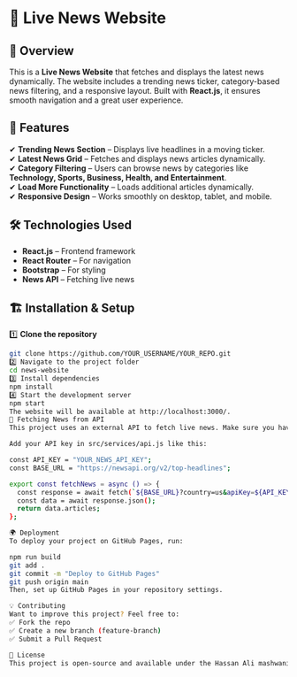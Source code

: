 # 📰 Live News Website  

## 📌 Overview  
This is a **Live News Website** that fetches and displays the latest news dynamically. The website includes a trending news ticker, category-based news filtering, and a responsive layout. Built with **React.js**, it ensures smooth navigation and a great user experience.

## 🚀 Features  
✔ **Trending News Section** – Displays live headlines in a moving ticker.  
✔ **Latest News Grid** – Fetches and displays news articles dynamically.  
✔ **Category Filtering** – Users can browse news by categories like **Technology, Sports, Business, Health, and Entertainment**.  
✔ **Load More Functionality** – Loads additional articles dynamically.  
✔ **Responsive Design** – Works smoothly on desktop, tablet, and mobile.  

## 🛠️ Technologies Used  
- **React.js** – Frontend framework  
- **React Router** – For navigation  
- **Bootstrap** – For styling  
- **News API** – Fetching live news  

## 🏗️ Installation & Setup  
1️⃣ **Clone the repository**  
```bash
git clone https://github.com/YOUR_USERNAME/YOUR_REPO.git
2️⃣ Navigate to the project folder
cd news-website
3️⃣ Install dependencies
npm install
4️⃣ Start the development server
npm start
The website will be available at http://localhost:3000/.
📰 Fetching News from API
This project uses an external API to fetch live news. Make sure you have an API key from NewsAPI.

Add your API key in src/services/api.js like this:

const API_KEY = "YOUR_NEWS_API_KEY";
const BASE_URL = "https://newsapi.org/v2/top-headlines";

export const fetchNews = async () => {
  const response = await fetch(`${BASE_URL}?country=us&apiKey=${API_KEY}`);
  const data = await response.json();
  return data.articles;
};

🌍 Deployment
To deploy your project on GitHub Pages, run:

npm run build
git add .
git commit -m "Deploy to GitHub Pages"
git push origin main
Then, set up GitHub Pages in your repository settings.

💡 Contributing
Want to improve this project? Feel free to:
✅ Fork the repo
✅ Create a new branch (feature-branch)
✅ Submit a Pull Request

📄 License
This project is open-source and available under the Hassan Ali mashwani's License.

